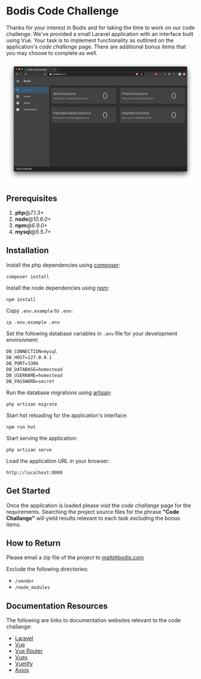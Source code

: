 # Bodis Code Challenge

Thanks for your interest in Bodis and for taking the time to work on our code challenge. We've provided a small Laravel application with an interface built using Vue. Your task is to implement functionality as outlined on the application's *code challenge* page. There are additional bonus items that you may choose to complete as well.

![Screenshot](public/images/screenshot.png)

## Prerequisites

1. **php**@*7.1.3+*
2. **node**@*10.6.0+*
3. **npm**@*6.9.0+*
4. **mysql**@*5.5.7+*

## Installation

Install the php dependencies using [composer](https://getcomposer.org/):

```
composer install
```

Install the node dependencies using [npm](https://docs.npmjs.com/cli-documentation/):

```
npm install
```

Copy `.env.example` to `.env`:

```
cp .env.example .env
```

Set the following database variables in `.env` file for your development environment:

```
DB_CONNECTION=mysql
DB_HOST=127.0.0.1
DB_PORT=3306
DB_DATABASE=homestead
DB_USERNAME=homestead
DB_PASSWORD=secret
```

Run the database migrations using [artisan](https://laravel.com/docs/5.8/artisan):

```
php artisan migrate
```

Start hot reloading for the application's interface:

```
npm run hot
```

Start serving the application:

```
php artisan serve
```

Load the application URL in your browser:

```
http://localhost:8000
```

## Get Started

Once the application is loaded please visit the *code challange* page for the requirements. Searching the project source files for the phrase **"Code Challange"** will yield results relevant to each task excluding the bonus items.

## How to Return

Please email a zip file of the project to matt@bodis.com

Exclude the following directories:

* `/vendor`
* `/node_modules`

## Documentation Resources

The following are links to documentation websites relevant to the code challange:

* [Laravel](https://laravel.com/docs/5.8)
* [Vue](https://vuejs.org/v2/guide/)
* [Vue Router](https://router.vuejs.org)
* [Vuex](https://vuex.vuejs.org/guide/)
* [Vuetify](https://vuetifyjs.com/en/getting-started/quick-start)
* [Axios](https://github.com/axios/axios)






